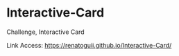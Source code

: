 # Interactive-Card
 Challenge, Interactive Card

 Link Access: <a href = "https://renatoguii.github.io/Interactive-Card/">https://renatoguii.github.io/Interactive-Card/</a>
